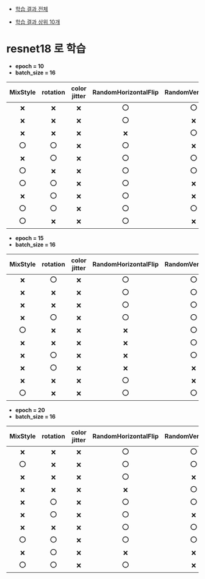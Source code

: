 * [학습 결과 전체](https://github.com/python-programmer1512/Domain_Generalization_Image_Classification/blob/main/result/README.md)

* [학습 결과 상위 10개](https://github.com/python-programmer1512/Domain_Generalization_Image_Classification/blob/main/result/result_non_sort.md)

# resnet18 로 학습


* **epoch = 10**
* **batch_size = 16**

|**MixStyle**|**rotation**|**color jitter**|**RandomHorizontalFlip**|**RandomVerticalFlip**|**RandomGrayscale**|**평균 acc**|
|:------:|:---:|:---:|:---:|:---:|:---:|:---:|
|❌|❌|❌|⭕|⭕|⭕|**0.9306**|
|❌|❌|❌|⭕|❌|⭕|0.9161|
|❌|❌|❌|❌|⭕|⭕|0.9152|
|⭕|⭕|❌|⭕|❌|⭕|0.9087|
|❌|⭕|❌|⭕|⭕|❌|0.9071|
|⭕|❌|❌|⭕|⭕|❌|0.9057|
|⭕|⭕|❌|⭕|❌|❌|0.9022|
|❌|⭕|❌|⭕|❌|⭕|0.9013|
|⭕|⭕|❌|⭕|⭕|❌|0.8975|
|⭕|❌|❌|⭕|❌|⭕|0.8973|


* **epoch = 15**
* **batch_size = 16**

|**MixStyle**|**rotation**|**color jitter**|**RandomHorizontalFlip**|**RandomVerticalFlip**|**RandomGrayscale**|**평균 acc**|
|:---:|:---:|:---:|:---:|:---:|:---:|:---:|
|❌|⭕|❌|⭕|⭕|⭕|**0.9398**|
|❌|❌|❌|⭕|⭕|⭕|0.9362|
|❌|❌|❌|⭕|⭕|❌|0.9237|
|❌|⭕|❌|⭕|⭕|❌|0.9232|
|⭕|❌|❌|❌|⭕|⭕|0.9180|
|❌|❌|❌|❌|⭕|⭕|0.9156|
|❌|⭕|❌|❌|⭕|⭕|0.9147|
|❌|⭕|❌|❌|❌|⭕|0.9137|
|❌|❌|❌|⭕|❌|⭕|0.9089|
|⭕|❌|❌|⭕|⭕|⭕|0.9071|



* **epoch = 20**
* **batch_size = 16**

|**MixStyle**|**rotation**|**color jitter**|**RandomHorizontalFlip**|**RandomVerticalFlip**|**RandomGrayscale**|**평균 acc**|
|:---:|:---:|:---:|:---:|:---:|:---:|:---:|
|❌|❌|❌|⭕|⭕|⭕|**0.9479**|
|⭕|❌|❌|⭕|⭕|⭕|0.9409|
|❌|❌|❌|⭕|❌|⭕|0.9341|
|❌|❌|❌|❌|⭕|⭕|0.9274|
|❌|⭕|❌|⭕|⭕|⭕|0.9191|
|❌|⭕|❌|⭕|❌|⭕|0.9176|
|❌|❌|❌|⭕|⭕|❌|0.9173|
|⭕|⭕|❌|⭕|⭕|⭕|0.9121|
|❌|⭕|❌|❌|❌|⭕|0.9092|
|⭕|⭕|❌|⭕|❌|⭕|0.9081|

